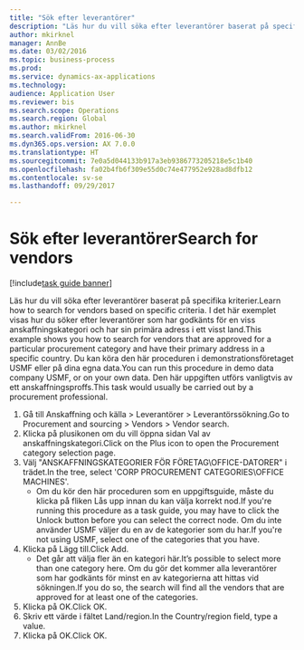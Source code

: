 ```yaml
--- 
title: "Sök efter leverantörer"
description: "Läs hur du vill söka efter leverantörer baserat på specifika kriterier."
author: mkirknel
manager: AnnBe
ms.date: 03/02/2016
ms.topic: business-process
ms.prod: 
ms.service: dynamics-ax-applications
ms.technology: 
audience: Application User
ms.reviewer: bis
ms.search.scope: Operations
ms.search.region: Global
ms.author: mkirknel
ms.search.validFrom: 2016-06-30
ms.dyn365.ops.version: AX 7.0.0
ms.translationtype: HT
ms.sourcegitcommit: 7e0a5d044133b917a3eb9386773205218e5c1b40
ms.openlocfilehash: fa02b4fb6f309e55d0c74e477952e928ad8dfb12
ms.contentlocale: sv-se
ms.lasthandoff: 09/29/2017

---
```

# <a name="search-for-vendors"></a><span data-ttu-id="ebb08-103">Sök efter leverantörer</span><span class="sxs-lookup"><span data-stu-id="ebb08-103">Search for vendors</span></span>

[!include[task guide banner](../../includes/task-guide-banner.md)]

<span data-ttu-id="ebb08-104">Läs hur du vill söka efter leverantörer baserat på specifika kriterier.</span><span class="sxs-lookup"><span data-stu-id="ebb08-104">Learn how to search for vendors based on specific criteria.</span></span> <span data-ttu-id="ebb08-105">I det här exemplet visas hur du söker efter leverantörer som har godkänts för en viss anskaffningskategori och har sin primära adress i ett visst land.</span><span class="sxs-lookup"><span data-stu-id="ebb08-105">This example shows you how to search for vendors that are approved for a particular procurement category and have their primary address in a specific country.</span></span> <span data-ttu-id="ebb08-106">Du kan köra den här proceduren i demonstrationsföretaget USMF eller på dina egna data.</span><span class="sxs-lookup"><span data-stu-id="ebb08-106">You can run this procedure in demo data company USMF, or on your own data.</span></span> <span data-ttu-id="ebb08-107">Den här uppgiften utförs vanligtvis av ett anskaffningsproffs.</span><span class="sxs-lookup"><span data-stu-id="ebb08-107">This task would usually be carried out by a procurement professional.</span></span>

1. <span data-ttu-id="ebb08-108">Gå till Anskaffning och källa > Leverantörer > Leverantörssökning.</span><span class="sxs-lookup"><span data-stu-id="ebb08-108">Go to Procurement and sourcing > Vendors > Vendor search.</span></span>
2. <span data-ttu-id="ebb08-109">Klicka på plusikonen om du vill öppna sidan Val av anskaffningskategori.</span><span class="sxs-lookup"><span data-stu-id="ebb08-109">Click on the Plus icon to open the Procurement category selection page.</span></span>  
3. <span data-ttu-id="ebb08-110">Välj "ANSKAFFNINGSKATEGORIER FÖR FÖRETAG\OFFICE-DATORER" i trädet.</span><span class="sxs-lookup"><span data-stu-id="ebb08-110">In the tree, select 'CORP PROCUREMENT CATEGORIES\OFFICE MACHINES'.</span></span>
    * <span data-ttu-id="ebb08-111">Om du kör den här proceduren som en uppgiftsguide, måste du klicka på fliken Lås upp innan du kan välja korrekt nod.</span><span class="sxs-lookup"><span data-stu-id="ebb08-111">If you're running this procedure as a task guide, you may have to click the Unlock button before you can select the correct node.</span></span> <span data-ttu-id="ebb08-112">Om du inte använder USMF väljer du en av de kategorier som du har.</span><span class="sxs-lookup"><span data-stu-id="ebb08-112">If you're not using USMF, select one of the categories that you have.</span></span>  
4. <span data-ttu-id="ebb08-113">Klicka på Lägg till.</span><span class="sxs-lookup"><span data-stu-id="ebb08-113">Click Add.</span></span>
    * <span data-ttu-id="ebb08-114">Det går att välja fler än en kategori här.</span><span class="sxs-lookup"><span data-stu-id="ebb08-114">It’s possible to select more than one category here.</span></span> <span data-ttu-id="ebb08-115">Om du gör det kommer alla leverantörer som har godkänts för minst en av kategorierna att hittas vid sökningen.</span><span class="sxs-lookup"><span data-stu-id="ebb08-115">If you do so, the search will find all the vendors that are approved for at least one of the categories.</span></span>  
5. <span data-ttu-id="ebb08-116">Klicka på OK.</span><span class="sxs-lookup"><span data-stu-id="ebb08-116">Click OK.</span></span>
6. <span data-ttu-id="ebb08-117">Skriv ett värde i fältet Land/region.</span><span class="sxs-lookup"><span data-stu-id="ebb08-117">In the Country/region field, type a value.</span></span>
7. <span data-ttu-id="ebb08-118">Klicka på OK.</span><span class="sxs-lookup"><span data-stu-id="ebb08-118">Click OK.</span></span>



